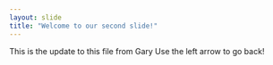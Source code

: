 ```yaml
---
layout: slide
title: "Welcome to our second slide!"
---
```

This is the update to this file from Gary
Use the left arrow to go back!

